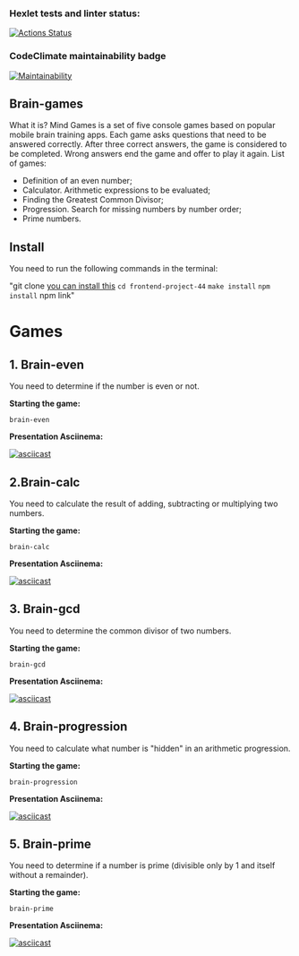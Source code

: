 ### Hexlet tests and linter status:
[![Actions Status](https://github.com/AksiDimon/frontend-project-44/workflows/hexlet-check/badge.svg)](https://github.com/AksiDimon/frontend-project-44/actions)
### CodeClimate maintainability badge
[![Maintainability](https://api.codeclimate.com/v1/badges/b101d5d7d285ead555e4/maintainability)](https://codeclimate.com/github/AksiDimon/frontend-project-44/maintainability)

## Brain-games
What it is? Mind Games is a set of five console games based on popular mobile brain training apps. Each game asks questions that need to be answered correctly. After three correct answers, the game is considered to be completed. Wrong answers end the game and offer to play it again. List of games:

* Definition of an even number;
* Calculator. Arithmetic expressions to be evaluated;
* Finding the Greatest Common Divisor;
* Progression. Search for missing numbers by number order;
* Prime numbers.

## Install
You need to run the following commands in the terminal:

"git clone [you can install this](https://github.com/AksiDimon/frontend-project-44)
`cd frontend-project-44`
`make install`
`npm install`
npm link"

# Games

## 1. Brain-even 

You need to determine if the number is even or not.

**Starting the game:**

`brain-even` 

**Presentation Asciinema:**

[![asciicast](https://asciinema.org/a/u9S8ncWsgYFrC1jgKcvBsIwyr.svg)](https://asciinema.org/a/u9S8ncWsgYFrC1jgKcvBsIwyr)

## 2.Brain-calc

You need to calculate the result of adding, subtracting or multiplying two numbers.

**Starting the game:**

`brain-calc`

**Presentation Asciinema:**

[![asciicast](https://asciinema.org/a/BLmjLmVTzcsfo3LezuKRbMpL6.svg)](https://asciinema.org/a/BLmjLmVTzcsfo3LezuKRbMpL6)

## 3. Brain-gcd

You need to determine the common divisor of two numbers.

**Starting the game:**

`brain-gcd`

**Presentation Asciinema:**

[![asciicast](https://asciinema.org/a/CC2YDZiJq9qVpc844tsVzASHV.svg)](https://asciinema.org/a/CC2YDZiJq9qVpc844tsVzASHV)

## 4. Brain-progression

You need to calculate what number is "hidden" in an arithmetic progression.

**Starting the game:**

`brain-progression`

**Presentation Asciinema:**

[![asciicast](https://asciinema.org/a/lHxoHQOaVjVtlZ03oJTZyP11E.svg)](https://asciinema.org/a/lHxoHQOaVjVtlZ03oJTZyP11E)

## 5. Brain-prime

You need to determine if a number is prime (divisible only by 1 and itself without a remainder).

**Starting the game:**

`brain-prime`

**Presentation Asciinema:**

[![asciicast](https://asciinema.org/a/etS9g5pDPX6JeMFdOiU4Y6atD.svg)](https://asciinema.org/a/etS9g5pDPX6JeMFdOiU4Y6atD)


